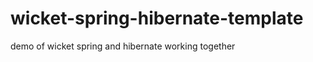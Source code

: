 wicket-spring-hibernate-template
================================

demo of wicket spring and hibernate working together
